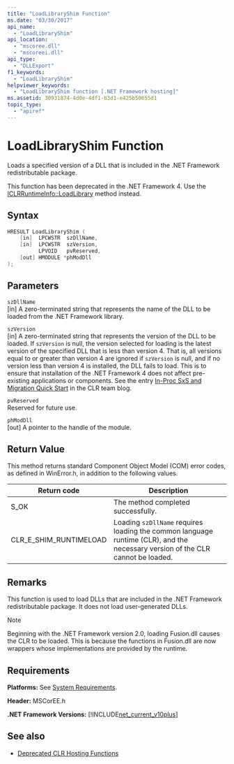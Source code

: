 ```yaml
---
title: "LoadLibraryShim Function"
ms.date: "03/30/2017"
api_name: 
  - "LoadLibraryShim"
api_location: 
  - "mscoree.dll"
  - "mscoreei.dll"
api_type: 
  - "DLLExport"
f1_keywords: 
  - "LoadLibraryShim"
helpviewer_keywords: 
  - "LoadLibraryShim function [.NET Framework hosting]"
ms.assetid: 30931874-4d0e-4df1-b3d1-e425b50655d1
topic_type: 
  - "apiref"
---
```

# LoadLibraryShim Function
Loads a specified version of a DLL that is included in the .NET Framework redistributable package.  
  
 This function has been deprecated in the .NET Framework 4. Use the [ICLRRuntimeInfo::LoadLibrary](iclrruntimeinfo-loadlibrary-method.md) method instead.  
  
## Syntax  
  
```cpp  
HRESULT LoadLibraryShim (  
    [in]  LPCWSTR  szDllName,  
    [in]  LPCWSTR  szVersion,  
          LPVOID   pvReserved,  
    [out] HMODULE *phModDll  
);  
```  
  
## Parameters  
 `szDllName`  
 [in] A zero-terminated string that represents the name of the DLL to be loaded from the .NET Framework library.  
  
 `szVersion`  
 [in] A zero-terminated string that represents the version of the DLL to be loaded. If `szVersion` is null, the version selected for loading is the latest version of the specified DLL that is less than version 4. That is, all versions equal to or greater than version 4 are ignored if `szVersion` is null, and if no version less than version 4 is installed, the DLL fails to load. This is to ensure that installation of the .NET Framework 4 does not affect pre-existing applications or components. See the entry [In-Proc SxS and Migration Quick Start](https://devblogs.microsoft.com/dotnet/in-proc-sxs-and-migration-quick-start/) in the CLR team blog.  
  
 `pvReserved`  
 Reserved for future use.  
  
 `phModDll`  
 [out] A pointer to the handle of the module.  
  
## Return Value  
 This method returns standard Component Object Model (COM) error codes, as defined in WinError.h, in addition to the following values.  
  
|Return code|Description|  
|-----------------|-----------------|  
|S_OK|The method completed successfully.|  
|CLR_E_SHIM_RUNTIMELOAD|Loading `szDllName` requires loading the common language runtime (CLR), and the necessary version of the CLR cannot be loaded.|  
  
## Remarks  
 This function is used to load DLLs that are included in the .NET Framework redistributable package. It does not load user-generated DLLs.  
  
> [!NOTE]
> Beginning with the .NET Framework version 2.0, loading Fusion.dll causes the CLR to be loaded. This is because the functions in Fusion.dll are now wrappers whose implementations are provided by the runtime.  
  
## Requirements  
 **Platforms:** See [System Requirements](../../get-started/system-requirements.md).  
  
 **Header:** MSCorEE.h  
  
 **.NET Framework Versions:** [!INCLUDE[net_current_v10plus](../../../../includes/net-current-v10plus-md.md)]  
  
## See also

- [Deprecated CLR Hosting Functions](deprecated-clr-hosting-functions.md)
